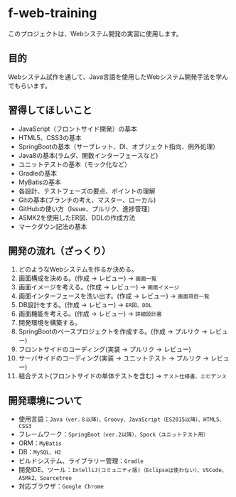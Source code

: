 # f-web-training
このプロジェクトは、Webシステム開発の実習に使用します。

## 目的
Webシステム試作を通して、Java言語を使用したWebシステム開発手法を学んでもらいます。

## 習得してほしいこと
 - JavaScript（フロントサイド開発）の基本
 - HTML5、CSS3の基本
 - SpringBootの基本（サーブレット、DI、オブジェクト指向、例外処理）
 - Java8の基本(ラムダ、関数インターフェースなど)
 - ユニットテストの基本（モック化など）
 - Gradleの基本
 - MyBatisの基本
 - 各設計、テストフェーズの要点、ポイントの理解
 - Gitの基本(ブランチの考え、マスター、ローカル)
 - GitHubの使い方（Issue、プルリク、進捗管理）
 - A5MK2を使用したER図、DDLの作成方法
 - マークダウン記法の基本

## 開発の流れ（ざっくり）
1. どのようなWebシステムを作るか決める。
2. 画面構成を決める。(作成 → レビュー) → `画面一覧`
3. 画面イメージを考える。(作成 → レビュー) → `画面イメージ`
4. 画面インターフェースを洗い出す。(作成 → レビュー) → `画面項目一覧`
5. DB設計をする。(作成 → レビュー) → `ER図、DDL`
6. 画面機能を考える。(作成 → レビュー) → `詳細設計書`
7. 開発環境を構築する。
8. SpringBootのベースプロジェクトを作成する。(作成 → プルリク → レビュー)
9. フロントサイドのコーディング(実装 → プルリク → レビュー)
10. サーバサイドのコーディング(実装 → ユニットテスト → プルリク → レビュー)
11. 結合テスト(フロントサイドの単体テストを含む) → `テスト仕様書、エビデンス`

## 開発環境について
 - 使用言語：`Java（ver.８以降）、Groovy、JavaScript（ES2015以降）、HTML5、CSS3`
 - フレームワーク：`SpringBoot（ver.2以降）、Spock（ユニットテスト用）`
 - ORM：`MyBatis`
 - DB：`MySQL、H2`
 - ビルドシステム、ライブラリー管理：`Gradle`
 - 開発IDE、ツール：`IntelliJ(コミュニティ版)（Eclipseは使わない）、VSCode、A5Mk2、Sourcetree`
 - 対応ブラウザ：`Google Chrome`
